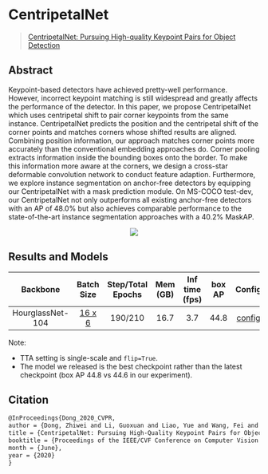 # CentripetalNet

> [CentripetalNet: Pursuing High-quality Keypoint Pairs for Object Detection](https://arxiv.org/abs/2003.09119)

<!-- [ALGORITHM] -->

## Abstract

Keypoint-based detectors have achieved pretty-well performance. However, incorrect keypoint matching is still widespread and greatly affects the performance of the detector. In this paper, we propose CentripetalNet which uses centripetal shift to pair corner keypoints from the same instance. CentripetalNet predicts the position and the centripetal shift of the corner points and matches corners whose shifted results are aligned. Combining position information, our approach matches corner points more accurately than the conventional embedding approaches do. Corner pooling extracts information inside the bounding boxes onto the border. To make this information more aware at the corners, we design a cross-star deformable convolution network to conduct feature adaption. Furthermore, we explore instance segmentation on anchor-free detectors by equipping our CentripetalNet with a mask prediction module. On MS-COCO test-dev, our CentripetalNet not only outperforms all existing anchor-free detectors with an AP of 48.0% but also achieves comparable performance to the state-of-the-art instance segmentation approaches with a 40.2% MaskAP.

<div align=center>
<img src="https://user-images.githubusercontent.com/40661020/143873955-42804e0e-3638-4c5b-8bf4-ac8133bbcdc8.png"/>
</div>

## Results and Models

|     Backbone     |                                Batch Size                                 | Step/Total Epochs | Mem (GB) | Inf time (fps) | box AP |                                                                        Config                                                                         |                                                                                                                                                                                                    Download                                                                                                                                                                                                    |
| :--------------: | :-----------------------------------------------------------------------: | :---------------: | :------: | :------------: | :----: | :---------------------------------------------------------------------------------------------------------------------------------------------------: | :------------------------------------------------------------------------------------------------------------------------------------------------------------------------------------------------------------------------------------------------------------------------------------------------------------------------------------------------------------------------------------------------------------: |
| HourglassNet-104 | [16 x 6](./centripetalnet_hourglass104_16xb6-crop511-210e-mstest_coco.py) |      190/210      |   16.7   |      3.7       |  44.8  | [config](https://github.com/open-mmlab/mmdetection/tree/dev-3.x/configs/centripetalnet/centripetalnet_hourglass104_16xb6-crop511-210e-mstest_coco.py) | [model](https://download.openmmlab.com/mmdetection/v2.0/centripetalnet/centripetalnet_hourglass104_mstest_16x6_210e_coco/centripetalnet_hourglass104_mstest_16x6_210e_coco_20200915_204804-3ccc61e5.pth) \| [log](https://download.openmmlab.com/mmdetection/v2.0/centripetalnet/centripetalnet_hourglass104_mstest_16x6_210e_coco/centripetalnet_hourglass104_mstest_16x6_210e_coco_20200915_204804.log.json) |

Note:

- TTA setting is single-scale and `flip=True`.
- The model we released is the best checkpoint rather than the latest checkpoint (box AP 44.8 vs 44.6 in our experiment).

## Citation

```latex
@InProceedings{Dong_2020_CVPR,
author = {Dong, Zhiwei and Li, Guoxuan and Liao, Yue and Wang, Fei and Ren, Pengju and Qian, Chen},
title = {CentripetalNet: Pursuing High-Quality Keypoint Pairs for Object Detection},
booktitle = {Proceedings of the IEEE/CVF Conference on Computer Vision and Pattern Recognition (CVPR)},
month = {June},
year = {2020}
}
```
